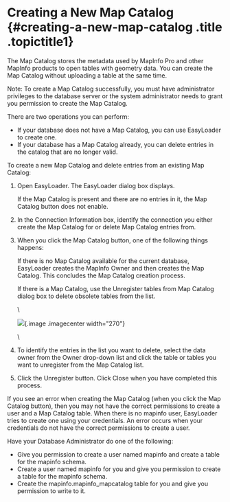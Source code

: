 Creating a New Map Catalog {#creating-a-new-map-catalog .title .topictitle1}
==========================

The Map Catalog stores the metadata used by MapInfo Pro and other MapInfo products to open tables with geometry data. You can create the Map Catalog without uploading a table at the same time.

<span class="notetitle">Note:</span> To create a Map Catalog successfully, you must have administrator privileges to the database server or the system administrator needs to grant you permission to create the Map Catalog.

There are two operations you can perform:

-   If your database does not have a Map Catalog, you can use EasyLoader to create one.
-   If your database has a Map Catalog already, you can delete entries in the catalog that are no longer valid.

To create a new Map Catalog and delete entries from an existing Map Catalog:

1.  <span class="ph cmd">Open EasyLoader. The <span class="keyword wintitle">EasyLoader</span> dialog box displays.</span>
    

    If the Map Catalog is present and there are no entries in it, the <span class="ph uicontrol">Map Catalog</span> button does not enable.

    

2.  <span class="ph cmd">In the <span class="ph uicontrol">Connection Information</span> box, identify the connection you either create the Map Catalog for or delete Map Catalog entries from.</span>
3.  <span class="ph cmd">When you click the <span class="ph uicontrol">Map Catalog</span> button, one of the following things happens:</span>
    

    If there is no <span class="ph uicontrol">Map Catalog</span> available for the current database, EasyLoader creates the MapInfo Owner and then creates the Map Catalog. This concludes the Map Catalog creation process.

    If there is a Map Catalog, use the <span class="keyword wintitle">Unregister tables from Map Catalog</span> dialog box to delete obsolete tables from the list.

    \
    

    ![](images/dialog_Unregister_Tables_from_Map_Catalog.png){.image .imagecenter width="270"}

    

    \

    

4.  <span class="ph cmd">To identify the entries in the list you want to delete, select the data owner from the <span class="ph uicontrol">Owner</span> drop-down list and click the table or tables you want to unregister from the Map Catalog list.</span>
5.  <span class="ph cmd">Click the <span class="ph uicontrol">Unregister</span> button. Click <span class="ph uicontrol">Close</span> when you have completed this process.</span>

If you see an error when creating the Map Catalog (when you click the <span class="ph uicontrol">Map Catalog</span> button), then you may not have the correct permissions to create a user and a Map Catalog table. When there is no <span class="keyword parmname">mapinfo</span> user, EasyLoader tries to create one using your credentials. An error occurs when your credentials do not have the correct permissions to create a user.

Have your Database Administrator do one of the following:

-   Give you permission to create a user named <span class="keyword parmname">mapinfo</span> and create a table for the <span class="keyword parmname">mapinfo</span> schema.
-   Create a user named <span class="keyword parmname">mapinfo</span> for you and give you permission to create a table for the <span class="keyword parmname">mapinfo</span> schema.
-   Create the <span class="ph filepath">mapinfo.mapinfo\_mapcatalog</span> table for you and give you permission to write to it.


